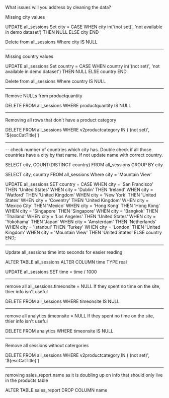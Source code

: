 What issues will you address by cleaning the data?

Missing city values


UPDATE all_sessions
Set city = CASE
WHEN city in('(not set)', 'not available in demo dataset') THEN NULL
ELSE city
END


Delete from all_sessions
Where city IS NULL

---

Missing country values

UPDATE all_sessions
Set country = CASE
WHEN country in('(not set)', 'not available in demo dataset') THEN NULL
ELSE country
END


Delete from all_sessions
Where country IS NULL



---

Remove NULLs from productquantity

DELETE FROM all_sessions
WHERE productquantity IS NULL

---

Removing all rows that don't have a product category

DELETE FROM all_sessions
WHERE v2productcategory IN ('(not set)', '${escCatTitle}') 

---

-- check number of countries which city has. Double check if all those countries have a city by that name. If not update name with correct country.

SELECT city,
    COUNT(DISTINCT country)
FROM all_sessions
GROUP BY city

SELECT city, country
FROM all_sessions
Where city = 'Mountain View'



UPDATE all_sessions
SET country = CASE
        WHEN city = 'San Francisco' THEN 'United States'
        WHEN city = 'Dublin' THEN 'Ireland'
        WHEN city = 'Watford' THEN 'United Kingdom'
        WHEN city = 'New York' THEN 'United States'
        WHEN city = 'Coventry' THEN 'United Kingdom'
        WHEN city = 'Mexico City' THEN 'Mexico'
        WHEN city = 'Hong Kong' THEN 'Hong Kong'
        WHEN city = 'Singapore' THEN 'Singapore'
        WHEN city = 'Bangkok' THEN 'Thailand'
        WHEN city = 'Los Angeles' THEN 'United States'
        WHEN city = 'Yokohama' THEN 'Japan'
        WHEN city = 'Amsterdam' THEN 'Netherlands'
        WHEN city = 'Istanbul' THEN 'Turkey'
        WHEN city = 'London' THEN 'United Kingdom'
        WHEN city = 'Mountain View' THEN 'United States'
        ELSE country
    END;


---

Update all_sessions.time into seconds for easier reading

ALTER TABLE all_sessions
ALTER COLUMN time TYPE real

UPDATE all_sessions
SET time = time / 1000


---


remove all all_sessions.timeonsite = NULL
If they spent no time on the site, thier info isn't useful

DELETE FROM all_sessions
WHERE timeonsite IS NULL


---

remove all analytics.timeonsite = NULL
If they spent no time on the site, thier info isn't useful

DELETE FROM analytics
WHERE timeonsite IS NULL

---

Remove all sessions without catergories


DELETE FROM all_sessions
WHERE v2productcategory IN ('(not set)', '${escCatTitle}')

---

removing sales_report.name as it is doubling up on info that should only live in the products table

ALTER TABLE sales_report
DROP COLUMN name






